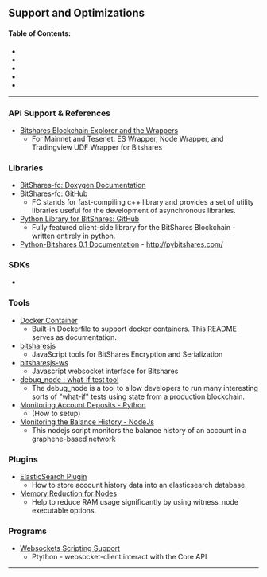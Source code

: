 ## Support and Optimizations

#### Table of Contents:
- 
- 
- 
- 
- 

***

### API Support & References

- [Bitshares Blockchain Explorer and the Wrappers](../forge/api_support/explorer-wrappers.md#bitshares-blockchain-explorer-and-the-apis)
  - For Mainnet and Tesenet: ES Wrapper, Node Wrapper, and Tradingview UDF Wrapper for Bitshares

### Libraries
- [BitShares-fc: Doxygen Documentation](http://open-explorer.io/doxygen/fc/)
- [BitShares-fc: GitHub](https://github.com/bitshares/bitshares-fc#fc)
  - FC stands for fast-compiling c++ library and provides a set of utility libraries useful for the development of asynchronous libraries. 
- [Python Library for BitShares: GitHub](https://github.com/bitshares/python-bitshares#python-library-for-bitshares)
  - Fully featured client-side library for the BitShares Blockchain - written entirely in python. 
- [Python-Bitshares 0.1 Documentation](http://docs.pybitshares.com/) - http://pybitshares.com/

 
### SDKs
- 

### Tools

- [Docker Container](https://github.com/bitshares/bitshares-core/blob/master/README-docker.md)
  -  Built-in Dockerfile to support docker containers. This README serves as documentation.
- [bitsharesjs](https://github.com/bitshares/bitsharesjs#bitsharesjs-bitsharesjs)
  - JavaScript tools for BitShares Encryption and Serialization
- [bitsharesjs-ws](https://github.com/bitshares/bitsharesjs-ws#bitshares-websocket-interface-bitsharesjs-ws)
  - Javascript websocket interface for Bitshares 
- [debug_node : what-if test tool](../forge/sdk_tools/debug_node_whatif_test.md#debug_node--what-if-test-tool)
  - The debug_node is a tool to allow developers to run many interesting sorts of "what-if" tests using state from a production blockchain. 
- [Monitoring Account Deposits - Python](../forge/sdk_tools/monitoring_python.md#monitoring-account-deposits---python)
  - (How to setup)
- [Monitoring the Balance History - NodeJs](../forge/sdk_tools/monitoring_nodejs.md#monitoring-the-balance-history---nodejs)
  - This nodejs script monitors the balance history of an account in a graphene-based network
 


### Plugins

- [ElasticSearch Plugin](../forge/plugins/elastic_search_plugin.md#elasticsearch-plugin)
  - How to store account history data into an elasticsearch database.
- [Memory Reduction for Nodes](../forge/plugins/nodes_memory_reduction.md#memory-reduction-for-nodes)
  - Help to reduce RAM usage significantly by using witness_node executable options.

### Programs

- [Websockets Scripting Support](../forge/program_libraries/websocket_scripting_support.md#websockets-scripting-support)
  - Ptython - websocket-client interact with the Core API





***

